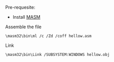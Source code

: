 Pre-requesite:
* Install [MASM](http://www.masm32.com/)

Assemble the file
```shell
\masm32\bin\ml /c /Zd /coff hellow.asm
```

Link
```shell
\masm32\bin\Link /SUBSYSTEM:WINDOWS hellow.obj
```
